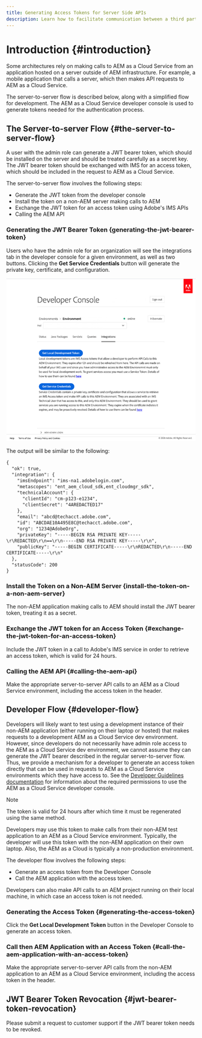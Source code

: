 ```yaml
---
title: Generating Access Tokens for Server Side APIs
description: Learn how to facilitate communication between a third party server and AEM as a Cloud Service by generating a secure JWT Token
---
```


# Introduction {#introduction}

Some architectures rely on making calls to AEM as a Cloud Service from an application hosted on a server outside of AEM infrastructure. For example, a mobile application that calls a server, which then makes API requests to AEM as a Cloud Service.

The server-to-server flow is described below, along with a simplified flow for development. The AEM as a Cloud Service developer console is used to generate tokens needed for the authentication process.

## The Server-to-server Flow {#the-server-to-server-flow}

A user with the admin role can generate a JWT bearer token, which should be installed on the server and should be treated carefully as a secret key. The JWT bearer token should be exchanged with IMS for an access token, which should be included in the request to AEM as a Cloud Service.

The server-to-server flow involves the following steps:

* Generate the JWT token from the developer console
* Install the token on a non-AEM server making calls to AEM
* Exchange the JWT token for an access token using Adobe's IMS APIs
* Calling the AEM API

### Generating the JWT Bearer Token {generating-the-jwt-bearer-token}

Users who have the admin role for an organization will see the integrations tab in the developer console for a given environment, as well as two buttons. Clicking the **Get Service Credentials** button will generate the private key, certificate, and configuration.

![JWT Generation](assets/JWTtoken1.png)

The output will be similar to the following:

```
{
  "ok": true,
  "integration": {
    "imsEndpoint": "ims-na1.adobelogin.com",
    "metascopes": "ent_aem_cloud_sdk,ent_cloudmgr_sdk",
    "technicalAccount": {
      "clientId": "cm-p123-e1234",
      "clientSecret": "4AREDACTED17"
    },
    "email": "abcd@techacct.adobe.com",
    "id": "ABCDAE10A495E8C@techacct.adobe.com",
    "org": "1234@AdobeOrg",
    "privateKey": "-----BEGIN RSA PRIVATE KEY-----\r\REDACTED\r\n==\r\n-----END RSA PRIVATE KEY-----\r\n",
    "publicKey": "-----BEGIN CERTIFICATE-----\r\nREDACTED\r\n-----END CERTIFICATE-----\r\n"
  },
  "statusCode": 200
}
```

### Install the Token on a Non-AEM Server {install-the-token-on-a-non-aem-server}

The non-AEM application making calls to AEM should install the JWT bearer token, treating it as a secret.

### Exchange the JWT token for an Access Token {#exchange-the-jwt-token-for-an-access-token}

Include the JWT token in a call to Adobe's IMS service in order to retrieve an access token, which is valid for 24 hours.

### Calling the AEM API {#calling-the-aem-api}

Make the appropriate server-to-server API calls to an AEM as a Cloud Service environment, including the access token in the header.

<!-- ### Code Samples {#code-samples}

https://git.corp.adobe.com/boston/skyline-api-client-lib (internal note: URL will change to public git repo before we publish) contains client libraries written in node.js that will exchange the JSON outputted by the developer console for an access token. -->

## Developer Flow {#developer-flow}

Developers will likely want to test using a development instance of their non-AEM application (either running on their laptop or hosted) that makes requests to a development AEM as a Cloud Service dev environment. However, since developers do not necessarily have admin role access to the AEM as a Cloud Service dev environment, we cannot assume they can generate the JWT bearer described in the regular server-to-server flow. Thus, we provide a mechanism for a developer to generate an access token directly that can be used in requests to AEM as a Cloud Service environments which they have access to. See the [Developer Guidelines documentation](/help/implementing/developing/introduction/development-guidelines.md) for information about the required permissions to use the AEM as a Cloud Service developer console.

>[!NOTE]
>
>The token is valid for 24 hours after which time it must be regenerated using the same method.

Developers may use this token to make calls from their non-AEM test application to an AEM as a Cloud Service environment. Typically, the developer will use this token with the non-AEM application on their own laptop. Also, the AEM as a Cloud is typically a non-production environment.

The developer flow involves the following steps:

* Generate an access token from the Developer Console
* Call the AEM application with the access token.

Developers can also make API calls to an AEM project running on their local machine, in which case an access token is not needed.

### Generating the Access Token {#generating-the-access-token}

Click the **Get Local Development Token** button in the Developer Console to generate an access token.

### Call then AEM Application with an Access Token {#call-the-aem-application-with-an-access-token}

Make the appropriate server-to-server API calls from the non-AEM application to an AEM as a Cloud Service environment, including the access token in the header.

## JWT Bearer Token Revocation {#jwt-bearer-token-revocation}

Please submit a request to customer support if the JWT bearer token needs to be revoked.